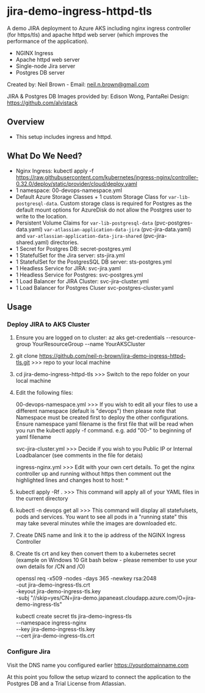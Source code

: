 # jira-demo-ingress-httpd-tls

A demo JIRA deployment to Azure AKS including nginx ingress controller (for https/tls) and apache httpd web server (which improves the performance of the application).

- NGINX Ingress 
- Apache httpd web server
- Single-node Jira server 
- Postgres DB server

Created by: Neil Brown - Email:  neil.n.brown@gmail.com

JIRA & Postgres DB Images provided by: Edison Wong, PantaRei Design: https://github.com/alvistack

## Overview

- This setup includes ingress and httpd.

## What Do We Need?

- Nginx Ingress:  kubectl apply -f https://raw.githubusercontent.com/kubernetes/ingress-nginx/controller-0.32.0/deploy/static/provider/cloud/deploy.yaml
- 1 namespace:  00-devops-namespace.yml
- Default Azure Storage Classes + 1 custom Storage Class for `var-lib-postgresql-data`. Custom storage class is required for Postgres as the default mount options for AzureDisk do not allow the Postgres user to write to the location.
- Persistent Volume Claims for `var-lib-postgresql-data` (pvc-postgres-data.yaml) `var-atlassian-application-data-jira` (pvc-jira-data.yaml) and `var-atlassian-application-data-jira-shared` (pvc-jira-shared.yaml) directories.
- 1 Secret for Postgres DB: secret-postgres.yml
- 1 StatefulSet for the Jira server: sts-jira.yml
- 1 StatefulSet for the PostgresSQL DB server: sts-postgres.yml
- 1 Headless Service for JIRA: svc-jira.yaml
- 1 Headless Service for Postgres: svc-postgres.yml
- 1 Load Balancer for JIRA Cluster:  svc-jira-cluster.yml
- 1 Load Balancer for Postgres Cluser svc-postgres-cluster.yaml


## Usage


### Deploy JIRA to AKS Cluster

1) Ensure you are logged on to cluster:  az aks get-credentials --resource-group YourResourceGroup --name YourAKSCluster

2) git clone https://github.com/neil-n-brown/jira-demo-ingress-httpd-tls.git >>> repo to your local machine

3) cd jira-demo-ingress-httpd-tls  >>> Switch to the repo folder on your local machine

4) Edit the following files:

    00-devops-namespace.yml >>> If you wish to edit all your files to use a different namespace (default is "devops") then please note that Namespace must be created first to deploy the other configurations. Ensure namespace yaml filename is the first file that will be read when you run the kubectl apply -f command. e.g. add "00-" to beginning of yaml filename

    svc-jira-cluster.yml >>> Decide if you wish to you Public IP or Internal Loadbalancer (see comments in the file for detais)

    ingress-nginx.yml >>> Edit with your own cert details. To get the nginx controller up and running without https then comment out the highlighted lines and changes host to host: *

5) kubectl apply -Rf . >>> This command will apply all of your YAML files in the current directory

6) kubectl -n devops get all  >>> This command will display all statefulsets, pods and services. You want to see all pods in a "running state" this may take several minutes while the images are downloaded etc.

7) Create DNS name and link it to the ip address of the NGINX Ingress Controller

8) Create tls crt and key then convert them to a kubernetes secret (example on Windows 10 Git bash below - please remember to use your own details for /CN and /O)

    openssl req -x509 -nodes -days 365 -newkey rsa:2048 \
        -out jira-demo-ingress-tls.crt \
        -keyout jira-demo-ingress-tls.key \
        -subj "//skip=yes/CN=jira-demo.japaneast.cloudapp.azure.com/O=jira-demo-ingress-tls"

    kubectl create secret tls jira-demo-ingress-tls \
        --namespace ingress-nginx \
        --key jira-demo-ingress-tls.key \
        --cert jira-demo-ingress-tls.crt    


### Configure Jira

Visit the DNS name you configured earlier https://yourdomainname.com 

At this point you follow the setup wizard to connect the application to the Postgres DB and a Trial License from Atlassian.
